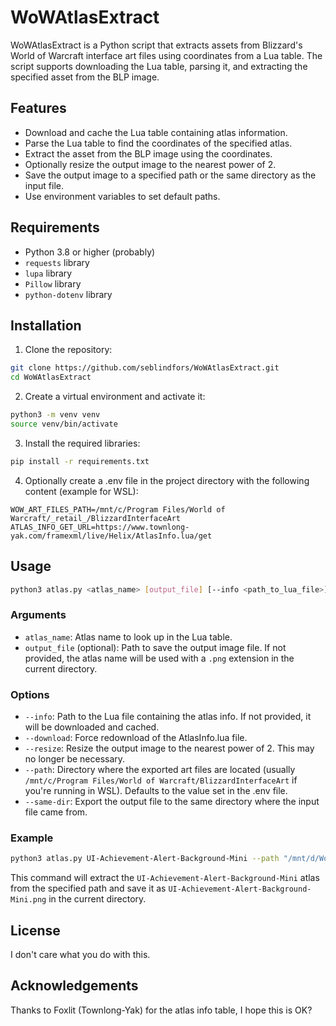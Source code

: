 # WoWAtlasExtract

WoWAtlasExtract is a Python script that extracts assets from Blizzard's World of Warcraft interface art files using coordinates from a Lua table. The script supports downloading the Lua table, parsing it, and extracting the specified asset from the BLP image.

## Features

- Download and cache the Lua table containing atlas information.
- Parse the Lua table to find the coordinates of the specified atlas.
- Extract the asset from the BLP image using the coordinates.
- Optionally resize the output image to the nearest power of 2.
- Save the output image to a specified path or the same directory as the input file.
- Use environment variables to set default paths.

## Requirements

- Python 3.8 or higher (probably)
- `requests` library
- `lupa` library
- `Pillow` library
- `python-dotenv` library

## Installation

1. Clone the repository:

```sh
git clone https://github.com/seblindfors/WoWAtlasExtract.git
cd WoWAtlasExtract
```

2. Create a virtual environment and activate it:

```sh
python3 -m venv venv
source venv/bin/activate
```

3. Install the required libraries:

```sh
pip install -r requirements.txt
```

4. Optionally create a .env file in the project directory with the following content (example for WSL):

```plaintext
WOW_ART_FILES_PATH=/mnt/c/Program Files/World of Warcraft/_retail_/BlizzardInterfaceArt
ATLAS_INFO_GET_URL=https://www.townlong-yak.com/framexml/live/Helix/AtlasInfo.lua/get
```

## Usage

```sh
python3 atlas.py <atlas_name> [output_file] [--info <path_to_lua_file>] [--download] [--resize] [--path <path_to_art_files>] [--same-dir]
```

### Arguments

- `atlas_name`: Atlas name to look up in the Lua table.
- `output_file` (optional): Path to save the output image file. If not provided, the atlas name will be used with a `.png` extension in the current directory.

### Options

- `--info`: Path to the Lua file containing the atlas info. If not provided, it will be downloaded and cached.
- `--download`: Force redownload of the AtlasInfo.lua file.
- `--resize`: Resize the output image to the nearest power of 2. This may no longer be necessary.
- `--path`: Directory where the exported art files are located (usually `/mnt/c/Program Files/World of Warcraft/BlizzardInterfaceArt` if you're running in WSL). Defaults to the value set in the .env file.
- `--same-dir`: Export the output file to the same directory where the input file came from.

### Example

```sh
python3 atlas.py UI-Achievement-Alert-Background-Mini --path "/mnt/d/World of Warcraft/_retail_/BlizzardInterfaceArt"
```

This command will extract the `UI-Achievement-Alert-Background-Mini` atlas from the specified path and save it as `UI-Achievement-Alert-Background-Mini.png` in the current directory.

## License

I don't care what you do with this.

## Acknowledgements

Thanks to Foxlit (Townlong-Yak) for the atlas info table, I hope this is OK?